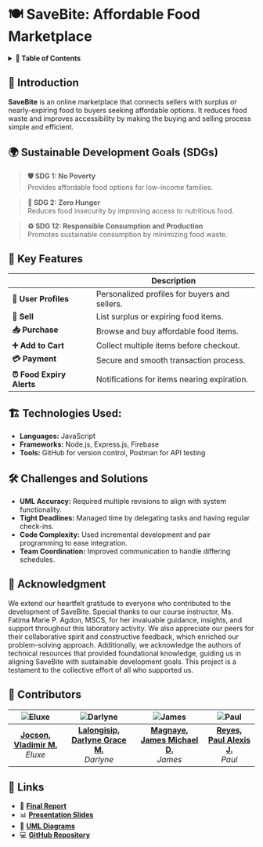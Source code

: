 # 🍽️ SaveBite: Affordable Food Marketplace

<details>
  <summary><strong>📖 Table of Contents</strong></summary>

1. [Introduction](#introduction)  
2. [Sustainable Development Goals (SDGs)](#-sustainable-development-goals-sdgs)   
3. [Key Features](#-key-features)  
4. [Technologies Used](#-technologies-used)  
5. [Challenges and Solutions](#-challenges-and-solutions)  
6. [Acknowledgment](#-acknowledgment)  

</details>  

## 📌 Introduction

**SaveBite** is an online marketplace that connects sellers with surplus or nearly-expiring food to buyers seeking affordable options. It reduces food waste and improves accessibility by making the buying and selling process simple and efficient.  

## 🌍 Sustainable Development Goals (SDGs)

> **🛡️ SDG 1: No Poverty**  
> Provides affordable food options for low-income families.  

> **🥦 SDG 2: Zero Hunger**  
> Reduces food insecurity by improving access to nutritious food.  

> **♻️ SDG 12: Responsible Consumption and Production**  
> Promotes sustainable consumption by minimizing food waste.


## 🌟 Key Features

|                                | **Description**                                       |
|--------------------------------|-------------------------------------------------------|
| **👤 User Profiles**             | Personalized profiles for buyers and sellers.          |
| **🛒 Sell**                     | List surplus or expiring food items.                   |
| **📥 Purchase**                 | Browse and buy affordable food items.                  |
| **➕ Add to Cart**               | Collect multiple items before checkout.                |
| **💳 Payment**                  | Secure and smooth transaction process.                 |
| **⏰ Food Expiry Alerts**        | Notifications for items nearing expiration.            |


## 🏗️ Technologies Used:

- **Languages:** JavaScript  
- **Frameworks:** Node.js, Express.js, Firebase  
- **Tools:** GitHub for version control, Postman for API testing  

## 🛠️ Challenges and Solutions

- **UML Accuracy:** Required multiple revisions to align with system functionality.  
- **Tight Deadlines:** Managed time by delegating tasks and having regular check-ins.  
- **Code Complexity:** Used incremental development and pair programming to ease integration.  
- **Team Coordination:** Improved communication to handle differing schedules.  


## 🙏 Acknowledgment

We extend our heartfelt gratitude to everyone who contributed to the development of SaveBite. Special thanks to our course instructor, Ms. Fatima Marie P. Agdon, MSCS, for her invaluable guidance, insights, and support throughout this laboratory activity. We also appreciate our peers for their collaborative spirit and constructive feedback, which enriched our problem-solving approach. Additionally, we acknowledge the authors of technical resources that provided foundational knowledge, guiding us in aligning SaveBite with sustainable development goals. This project is a testament to the collective effort of all who supported us.

## 👥 Contributors

| ![Eluxe](https://github.com/baddddddddd.png) | ![Darlyne](https://github.com/drlyngrc.png) | ![James](https://github.com/ratatatatcode.png) | ![Paul](https://github.com/par-paulreyes.png) |
|:-------------------------------------------:|:------------------------------------------:|:--------------------------------------------:|:------------------------------------------:|
| **[Jocson, Vladimir M.](https://github.com/baddddddddd)** <br> *Eluxe* | **[Lalongisip, Darlyne Grace M.](https://github.com/drlyngrc)** <br> *Darlyne* | **[Magnaye, James Michael D.](https://github.com/ratatatatcode)** <br> *James* | **[Reyes, Paul Alexis J.](https://github.com/par-paulreyes)** <br> *Paul* |

## 🔗 Links

- 📄 [**Final Report**](#)  
- 📊 [**Presentation Slides**](#)  
- 📐 [**UML Diagrams**](#)  
- 💻 [**GitHub Repository**](https://github.com/drlyngrc/SaveBite)  

